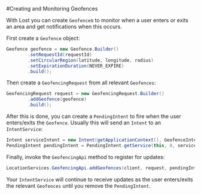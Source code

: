#Creating and Monitoring Geofences

With Lost you can create `Geofence`s to monitor when a user enters or exits an area and get notifications when this occurs.

First create a `Geofence` object:
```java
Geofence geofence = new Geofence.Builder()
        .setRequestId(requestId)
        .setCircularRegion(latitude, longitude, radius)
        .setExpirationDuration(NEVER_EXPIRE)
        .build();
```

Then create a `GeofencingRequest` from all relevant `Geofences`:

```java
GeofencingRequest request = new GeofencingRequest.Builder()
        .addGeofence(geofence)
        .build();
```

After this is done, you can create a `PendingIntent` to fire when the user enters/exits the `Geofence`. Usually this will send an `Intent` to an `IntentService`:
```java
Intent serviceIntent = new Intent(getApplicationContext(), GeofenceIntentService.class);
PendingIntent pendingIntent = PendingIntent.getService(this, 0, serviceIntent, 0);
```

Finally, invoke the `GeofencingApi` method to register for updates:

```java
LocationServices.GeofencingApi.addGeofences(client, request, pendingIntent);
```

Your `IntentService` will continue to receive updates as the user enters/exits the relevant `Geofences` until you remove the `PendingIntent`.
